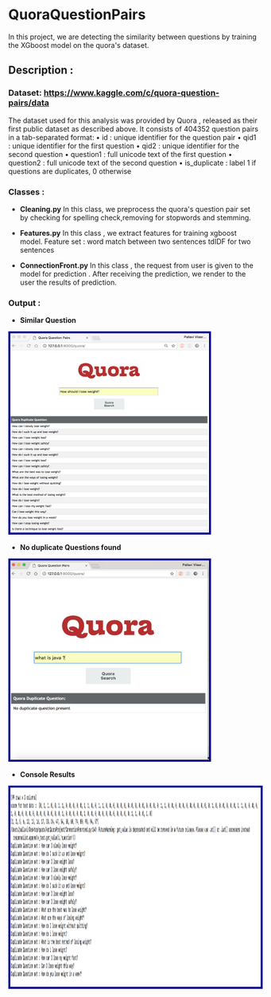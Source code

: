 # QuoraQuestionPairs
In this project, we are detecting the similarity between questions by training the XGboost model on the quora's dataset.

## Description :

###  Dataset: https://www.kaggle.com/c/quora-question-pairs/data
  The dataset used for this analysis was provided by  Quora , released as their first public dataset as described above. 
  It consists of  404352  question pairs in a tab-separated format:
•    id :   unique identifier for  the question pair
•    qid1 :   unique  identifier for the  first  question
•    qid2 :   unique  identifier for the  second  question
•    question1 : full  unicode  text  of  the first  question
•    question2 : full  unicode  text  of the  second question
•    is_duplicate : label 1 if questions are duplicates,  0  otherwise

### Classes :
   -  **Cleaning.py**
      In this class, we preprocess the quora's question pair set by checking for spelling check,removing for stopwords and stemming. 
     
   -  **Features.py**
      In this class , we extract features for training xgboost model.
      Feature set :
      word match between two sentences
      tdIDF for two sentences 
      
   -  **ConnectionFront.py**
      In this class , the request from user is given to the model for prediction . After receiving the prediction, we render 
      to the user the results of prediction.
      
 ### Output :
  - **Similar Question** 
   
   <img src="./similarquestion.png" data-canonical-src="./similarquestion.png" width="400" height="400" ALIGN=”left” 
   style="border: #00008B 4px solid;" />
    
    
    
  - **No duplicate Questions found** 
      
   
   <img src="./Nopresent.png" data-canonical-src="./Nopresent.png" width="400" height="400" ALIGN=”left”           style="border: #00008B 4px solid;" />
     
     
  - **Console Results**
    
   <img src="./consoleResults.png" data-canonical-src="./consoleResults.png" width="800" height="400" ALIGN=”left” 
  style="border: #00008B 4px solid;" />
   

